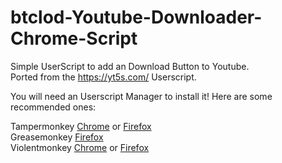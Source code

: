 # btclod-Youtube-Downloader-Chrome-Script
Simple UserScript to add an Download Button to Youtube.</br>
Ported from the https://yt5s.com/ Userscript.

You will need an Userscript Manager to install it!
Here are some recommended ones:

Tampermonkey [Chrome](https://chrome.google.com/webstore/detail/tampermonkey/dhdgffkkebhmkfjojejmpbldmpobfkfo) or [Firefox](https://addons.mozilla.org/firefox/addon/tampermonkey/)</br>
Greasemonkey [Firefox](https://addons.mozilla.org/firefox/addon/greasemonkey/)</br>
Violentmonkey [Chrome](https://chrome.google.com/webstore/detail/violentmonkey/jinjaccalgkegednnccohejagnlnfdag) or [Firefox](https://addons.mozilla.org/firefox/addon/violentmonkey/)
